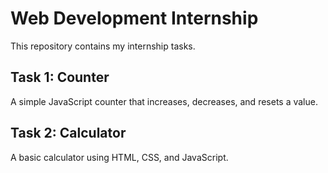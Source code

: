 # Web Development Internship

This repository contains my internship tasks.

## Task 1: Counter
A simple JavaScript counter that increases, decreases, and resets a value.

## Task 2: Calculator
A basic calculator using HTML, CSS, and JavaScript.
